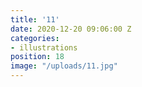 ```yaml
---
title: '11'
date: 2020-12-20 09:06:00 Z
categories:
- illustrations
position: 18
image: "/uploads/11.jpg"
---
```


